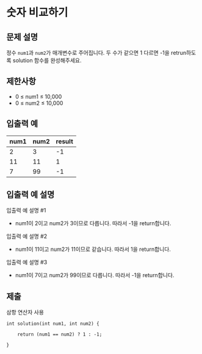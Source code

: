 # 숫자 비교하기

## 문제 설명

정수 `num1`과 `num2`가 매개변수로 주어집니다. 두 수가 같으면 1 다르면 -1을 retrun하도록 solution 함수를 완성해주세요.

## 제한사항

+ 0 ≤ num1 ≤ 10,000
+ 0 ≤ num2 ≤ 10,000

## 입출력 예

num1|num2|result
---|---|---
2|3|-1
11|11|1
7|99|-1

## 입출력 예 설명

입출력 예 설명 #1

+ num1이 2이고 num2가 3이므로 다릅니다. 따라서 -1을 return합니다.

입출력 예 설명 #2

+ num1이 11이고 num2가 11이므로 같습니다. 따라서 1을 return합니다.

입출력 예 설명 #3

+ num1이 7이고 num2가 99이므로 다릅니다. 따라서 -1을 return합니다.

## 제출

삼항 연산자 사용
```
int solution(int num1, int num2) {

    return (num1 == num2) ? 1 : -1;

}
```